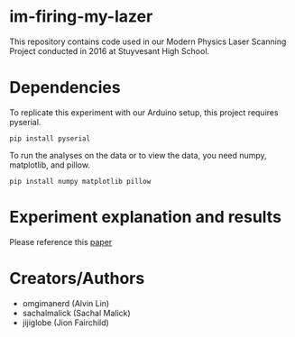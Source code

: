 # im-firing-my-lazer
This repository contains code used in our Modern Physics Laser Scanning Project
conducted in 2016 at Stuyvesant High School.

# Dependencies
To replicate this experiment with our Arduino setup, this project requires
pyserial.
```
pip install pyserial
```

To run the analyses on the data or to view the data, you need numpy, matplotlib, and pillow.
```
pip install numpy matplotlib pillow
```

# Experiment explanation and results
Please reference this [paper](https://github.com/omgimanerd/im-firing-my-lazer/blob/master/paper/paper.pdf)

# Creators/Authors
  - omgimanerd (Alvin Lin)
  - sachalmalick (Sachal Malick)
  - jijiglobe (Jion Fairchild)
